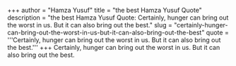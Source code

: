 +++
author = "Hamza Yusuf"
title = "the best Hamza Yusuf Quote"
description = "the best Hamza Yusuf Quote: Certainly, hunger can bring out the worst in us. But it can also bring out the best."
slug = "certainly-hunger-can-bring-out-the-worst-in-us-but-it-can-also-bring-out-the-best"
quote = '''Certainly, hunger can bring out the worst in us. But it can also bring out the best.'''
+++
Certainly, hunger can bring out the worst in us. But it can also bring out the best.
